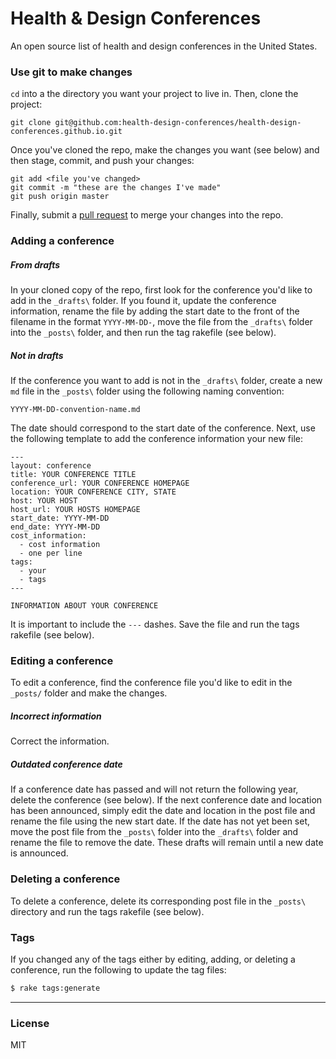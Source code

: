 # Health & Design Conferences

An open source list of health and design conferences in the United States.

### Use git to make changes

`cd` into a the directory you want your project to live in. Then, clone the project:

```
git clone git@github.com:health-design-conferences/health-design-conferences.github.io.git
```

Once you've cloned the repo, make the changes you want (see below) and then stage, commit, and push your changes:

```
git add <file you've changed>
git commit -m "these are the changes I've made"
git push origin master
```

Finally, submit a [pull request] to merge your changes into the repo.

### Adding a conference

##### From drafts

In your cloned copy of the repo, first look for the conference you'd like to add in the `_drafts\` folder. If you found it, update the conference information, rename the file by adding the start date to the front of the filename in the format `YYYY-MM-DD-`, move the file from the `_drafts\` folder into the `_posts\` folder, and then run the tag rakefile (see below).

##### Not in drafts

If the conference you want to add is not in the `_drafts\` folder, create a new `md` file in the `_posts\` folder using the following naming convention:

```
YYYY-MM-DD-convention-name.md
```

The date should correspond to the start date of the conference. Next, use the following template to add the conference information your new file:

```
---
layout: conference
title: YOUR CONFERENCE TITLE
conference_url: YOUR CONFERENCE HOMEPAGE
location: YOUR CONFERENCE CITY, STATE
host: YOUR HOST
host_url: YOUR HOSTS HOMEPAGE
start_date: YYYY-MM-DD
end_date: YYYY-MM-DD
cost_information:
  - cost information
  - one per line
tags:
  - your
  - tags
---

INFORMATION ABOUT YOUR CONFERENCE
```

It is important to include the `---` dashes. Save the file and run the tags rakefile (see below).

### Editing a conference

To edit a conference, find the conference file you'd like to edit in the `_posts/` folder and make the changes.

##### Incorrect information

Correct the information.

##### Outdated conference date

If a conference date has passed and will not return the following year, delete the conference (see below). If the next conference date and location has been announced, simply edit the date and location in the post file and rename the file using the new start date. If the date has not yet been set, move the post file from the `_posts\` folder into the `_drafts\` folder and rename the file to remove the date. These drafts will remain until a new date is announced.

### Deleting a conference

To delete a conference, delete its corresponding post file in the `_posts\` directory and run the tags rakefile (see below).

### Tags

If you changed any of the tags either by editing, adding, or deleting a conference,
run the following to update the tag files:

```sh
$ rake tags:generate
```

----
### License

MIT

[pull request]:https://github.com/health-design-conferences/health-design-conferences.github.io/pulls
